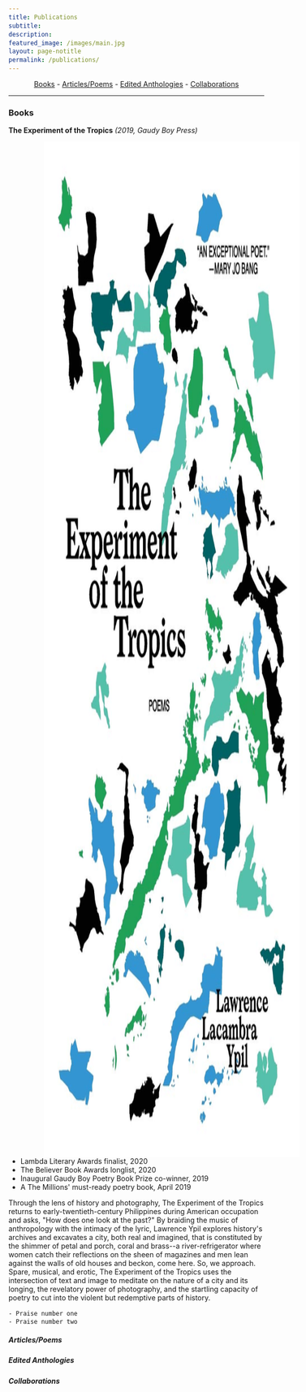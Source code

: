 ```yaml
---
title: Publications
subtitle:
description:
featured_image: /images/main.jpg
layout: page-notitle
permalink: /publications/
---
```


<center><a href="#sectionbooks">Books</a> - <a href="#sectionarticlespoems">Articles/Poems</a> - <a href="#sectionanthologies">Edited Anthologies</a> - <a href="#sectioncollaborations">Collaborations</a> </center>

---
### Books<a name="sectionbooks"></a>

**The Experiment of the Tropics** *(2019, Gaudy Boy Press)*

<img src="/images/experiment.jpg"
    alt="Experiment of the Tropics"
    style="height:50vh; display: block; float:left; width:auto; padding-left:70px; padding-right:15px">

- Lambda Literary Awards finalist, 2020
- The Believer Book Awards longlist, 2020
- Inaugural Gaudy Boy Poetry Book Prize co-winner, 2019
- A The Millions' must-ready poetry book, April 2019


Through the lens of history and photography, The Experiment of the Tropics returns to early-twentieth-century Philippines during American occupation and asks, "How does one look at the past?"
By braiding the music of anthropology with the intimacy of the lyric, Lawrence Ypil explores history's archives and excavates a city, both real and imagined, that is constituted by the shimmer of petal and porch, coral and brass--a river-refrigerator where women catch their reflections on the sheen of magazines and men lean against the walls of old houses and beckon, come here. So, we approach.
Spare, musical, and erotic, The Experiment of the Tropics uses the intersection of text and image to meditate on the nature of a city and its longing, the revelatory power of photography, and the startling capacity of poetry to cut into the violent but redemptive parts of history.

    - Praise number one
    - Praise number two

##### Articles/Poems<a name="sectionarticlespoems"></a>

##### Edited Anthologies<a name="sectionanthologies"></a>

##### Collaborations<a name="sectioncollaborations"></a>